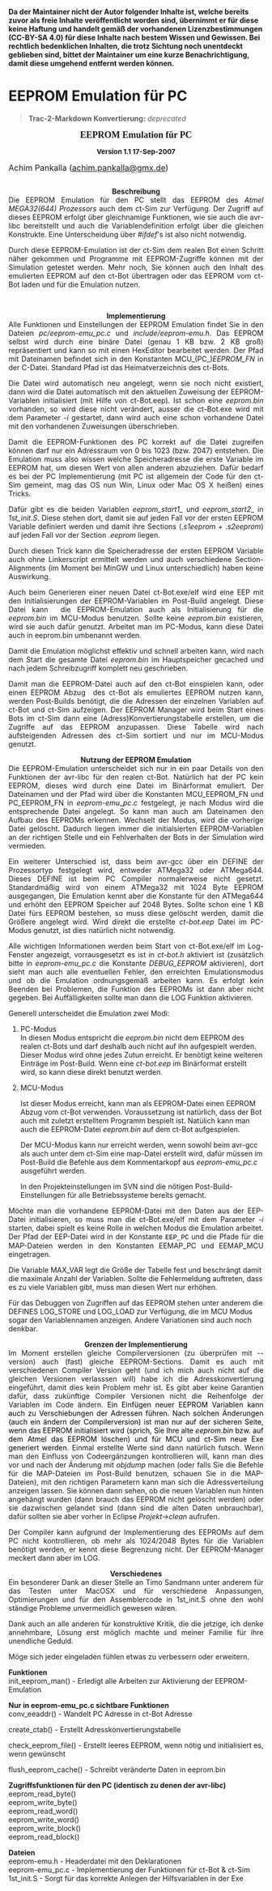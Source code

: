**Da der Maintainer nicht der Autor folgender Inhalte ist, welche bereits zuvor als freie Inhalte veröffentlicht worden sind, übernimmt er für diese keine Haftung und handelt gemäß der vorhandenen Lizenzbestimmungen (CC-BY-SA 4.0) für diese Inhalte nach bestem Wissen und Gewissen. Bei rechtlich bedenklichen Inhalten, die trotz Sichtung noch unentdeckt geblieben sind, bittet der Maintainer um eine kurze Benachrichtigung, damit diese umgehend entfernt werden können.**

# EEPROM Emulation für PC

> **Trac-2-Markdown Konvertierung:** *deprecated*

<p style="margin-bottom: 0cm; font-family: Times New Roman;" align="center"><font size="+1"><b>EEPROM Emulation f&uuml;r
PC</b></font></p>

<p style="margin-bottom: 0cm; text-align: center;"><font size="3"><b><small>Version 1.1 17-Sep-2007</small></b><br>

Achim Pankalla
(achim.pankalla@gmx.de)</font></p>

<p style="margin-bottom: 0cm; height: 0px;"><br>
</p>
<p style="margin-bottom: 0cm; font-style: normal; text-align: justify;"></p>

<div style="text-align: center;"><b>Beschreibung</b><br>
<div style="text-align: justify;">Die
EEPROM Emulation f&uuml;r den PC stellt das EEPROM des <i>Atmel
MEGA32(644) Prozessors</i> auch dem ct-Sim zur Verf&uuml;gung.
Der Zugriff auf dieses EEPROM erfolgt &uuml;ber gleichnamige
Funktionen, wie sie auch die avr-libc bereitstellt und auch die
Variablendefinition erfolgt &uuml;ber die gleichen Konstrukte. Eine
Unterscheidung &uuml;ber <span style="font-style: italic;">#ifdef</span>'s ist also nicht notwendig.<br>

Durch
diese EEPROM-Emulation ist der ct-Sim dem realen Bot einen Schritt
n&auml;her gekommen und Programme mit EEPROM-Zugriffe k&ouml;nnen mit
der Simulation getestet werden. Mehr noch, Sie k&ouml;nnen auch den
Inhalt des emulierten EEPROM auf den ct-Bot &uuml;bertragen oder das
EEPROM vom
ct-Bot laden und f&uuml;r die Emulation nutzen.</div>
</div>

<p style="margin-bottom: 0cm;" align="left"><br>
</p>

<p style="margin-bottom: 0cm; text-align: center;"><b>Implementierung</b><br>
</p>

<div style="text-align: justify;">Alle Funktionen und Einstellungen der
EEPROM Emulation findet Sie in den Dateien <i>pc/eeprom-emu_pc.c</i>
und <i>include/eeprom-emu.h</i>. Das EEPROM selbst wird durch eine
bin&auml;re Datei (genau 1 KB bzw. 2 KB gro&szlig;) repr&auml;sentiert&nbsp;und
kann so mit einen HexEditor bearbeitet werden. Der Pfad mit Dateinamen befindet sich in den
Konstanten MCU_(PC_)<span style="font-style: italic;">EEPROM_FN</span> in der C-Datei. Standard Pfad ist das Heimatverzeichnis des
ct-Bots.&nbsp;<font face="Times New Roman, serif"></font><br>

Die
Datei wird automatisch neu angelegt, wenn sie noch nicht existiert,
dann wird die Datei automatisch mit den aktuellen Zuweisung der
EEPROM-Variablen initialisiert (mit Hilfe von ct-Bot.eep). Ist schon
eine <span style="font-style: italic;">eeprom.bin</span> vorhanden, so wird diese nicht ver&auml;ndert, ausser die ct-Bot.exe wird mit dem Parameter <span style="font-style: italic;">-i</span> gestartet, dann wird auch eine schon vorhandene Datei mit den vorhandenen Zuweisungen &uuml;berschrieben.<br>

Damit die
EEPROM-Funktionen des PC korrekt auf die Datei zugreifen k&ouml;nnen
darf nur ein Adressraum von 0 bis 1023 (bzw. 2047) entstehen.&nbsp;Die
Emulation muss also wissen welche Speicheradresse die
erste Variable im EEPROM hat, um diesen Wert von allen anderen
abzuziehen. Daf&uuml;r bedarf es bei
der PC Implementierung (mit PC ist allgemein der Code f&uuml;r den
ct-Sim gemeint, mag das OS nun Win, Linux oder Mac OS X hei&szlig;en)
eines Tricks.&nbsp;<br>

Daf&uuml;r gibt es die beiden Variablen
<i>_eeprom_start1__</i> und <i>_eeprom_start2_</i><span style="font-style: normal;">_
in </span><i>1st_init.S</i><span style="font-style: normal;">. Diese
stehen dort, damit sie auf jeden Fall vor der ersten EEPROM Variable
definiert werden und damit ihre Sections (.</span><i>s1eeprom</i> <span style="font-style: normal;">+
.</span><i>s2eeprom</i><span style="font-style: normal;">) auf jeden
Fall vor der Section .</span><i>eeprom</i> <span style="font-style: normal;">liegen.</span><br>

Durch diesen Trick
kann die Speicheradresse der ersten EEPROM Variable auch ohne
Linkerscript ermittelt werden und auch verschiedene
Section-Alignments (im Moment bei MinGW und Linux unterschiedlich)
haben keine Auswirkung.<br>

Auch beim
Generieren einer neuen Datei ct-Bot.exe/elf wird eine EEP mit den
Initialisierungen der EEPROM-Variablen im Post-Build angelegt. Diese
Datei kann&nbsp; die EEPROM-Emulation auch als Initialisierung f&uuml;r die <span style="font-style: italic;">eeprom.bin</span> im MCU-Modus benutzen. Sollte keine <span style="font-style: italic;">eeprom.bin</span> existieren, wird sie auch daf&uuml;r genutzt. Arbeitet man im PC-Modus, kann diese Datei auch in eeprom.bin umbenannt werden.<br>

Damit die Emulation m&ouml;glichst effektiv und schnell arbeiten kann, wird nach dem Start die gesamte Datei <span style="font-style: italic;">eeprom.bin</span> im Hauptspeicher gecached und nach jedem Schreibzugriff komplett neu geschrieben.<br>

Damit man die EEPROM-Datei auch auf den ct-Bot einspielen kann, oder
einen EEPROM Abzug &nbsp;des ct-Bot als emuliertes EEPROM nutzen kann,
werden Post-Builds ben&ouml;tigt, die die Adressen der einzelnen
Variablen auf ct-Bot und ct-Sim aufzeigen. Der EEPROM Manager wird beim
Start eines Bots im ct-Sim dann eine (Adress)Konvertierungstabelle
erstellen, um die Zugriffe auf das EEPROM anzupassen. Diese Tabelle
wird nach aufsteigenden Adressen des ct-Sim sortiert und nur im
MCU-Modus genutzt.</div>
<p style="margin-bottom: 0cm;"></p>

<div style="text-align: center;"><b>Nutzung der EEPROM Emulation</b><br>
<div style="text-align: justify;">Die EEPROM-Emulation unterscheidet
sich nur in ein paar Details von den Funktionen der avr-libc f&uuml;r den realen ct-Bot.
Nat&uuml;rlich hat der PC kein EEPROM, dieses wird durch
eine&nbsp;Datei im Bin&auml;rformat emuliert. Der Dateinamen und der Pfad
wird &uuml;ber die Konstanten MCU_EEPROM_FN und PC_EEPROM_FN in <i>eeprom</i>-<i>emu</i>_<i>pc</i>.<i>c</i> festgelegt,
je nach Modus wird die entsprechende Datei angelegt. So kann man auch
am Dateinamen den Aufbau des EEPROMs erkennen. Wechselt der Modus, wird
die vorherige Datei gel&ouml;scht. Dadurch liegen immer die
initialsierten EEPROM-Variablen an der richtigen Stelle und ein
Fehlverhalten der Bots in der Simulation wird vermieden.<br>

Ein weiterer Unterschied ist, dass beim avr-gcc &uuml;ber
ein DEFINE der Prozessortyp festgelegt wird, entweder ATMega32 oder
ATMega644. Dieses DEFINE ist beim PC Compiler normalerweise nicht
gesetzt. Standardm&auml;&szlig;ig wird von einem ATMega32 mit
1024 Byte EEPROM ausgegangen, Die Emulation kennt aber die Konstante
f&uuml;r den ATMega644 und erh&ouml;ht den EEPROM Speicher auf 2048
Bytes. Sollte schon eine 1 KB Datei f&uuml;rs EEPROM bestehen, so muss
diese gel&ouml;scht werden, damit die Gr&ouml;&szlig;ere angelegt
wird. Wird direkt die erstellte <i>ct-bot.eep</i> Datei im PC-Modus genutzt, ist
dies nat&uuml;rlich nicht notwendig. <br>

Alle wichtigen Informationen werden
beim Start von ct-Bot.exe/elf im Log-Fenster angezeigt, vorrausgesetzt es ist in <span style="font-style: italic;">ct-bot.h</span> aktiviert ist (zus&auml;tzlich bitte in <span style="font-style: italic;">eeprom-emu_pc.c</span> die Konstante <span style="font-style: italic;">DEBUG_EEPROM</span>
aktivieren), dort sieht man
auch alle eventuellen Fehler, den erreichten Emulationsmodus und ob die
Emulation ordnungsgem&auml;&szlig;
arbeiten kann. Es erfolgt kein Beenden bei
Problemen, die Funktion des EEPROMs ist dann aber nicht gegeben. Bei
Auff&auml;lligkeiten sollte man dann die LOG Funktion aktivieren.</div>
</div>

<p style="margin-bottom: 0cm;">Generell unterscheidet die Emulation
zwei Modi:</p>

<ol>
	<li>
    <p style="margin-bottom: 0cm;">PC-Modus<br>
In diesen Modus entspricht die
	<span style="font-style: italic;">eeprom.bin</span> nicht dem EEPROM des realen ct-Bots und darf deshalb auch
	nicht auf ihn aufgespielt werden. Dieser Modus wird ohne jedes Zutun erreicht.
	Er ben&ouml;tigt keine weiteren Eintr&auml;ge im Post-Build.&nbsp;Wenn eine <span style="font-style: italic;">ct-bot.eep</span> im Bin&auml;rformat erstellt wird,
	so kann diese direkt benutzt werden.</p>
	</li>
  <li>
    <p style="margin-bottom: 0cm;">MCU-Modus<br>

Ist dieser Modus erreicht, kann man
	als EEPROM-Datei einen EEPROM Abzug vom ct-Bot verwenden.
	Voraussetzung ist nat&uuml;rlich, dass der Bot auch mit zuletzt
	erstelltem Programm bespielt ist. Nat&uuml;lich kann man auch die
	EEPROM-Datei <span style="font-style: italic;">eeprom.bin</span> auf dem ct-Bot aufgespielen.<br>

Der MCU-Modus kann nur erreicht
	werden, wenn sowohl beim avr-gcc als auch unter dem ct-Sim
	eine map-Datei erstellt wird, daf&uuml;r m&uuml;ssen im Post-Build die Befehle aus dem Kommentarkopf aus <span style="font-style: italic;">eeprom-emu_pc.c</span> ausgef&uuml;hrt werden.</p>

In den Projekteinstellungen im SVN sind die n&ouml;tigen Post-Build-Einstellungen f&uuml;r alle Betriebssysteme bereits gemacht.
	<br>
  </li>
</ol>

<p style="margin-bottom: 0cm; text-align: justify;">M&ouml;chte man die vorhandene EEPROM-Datei mit den Daten aus der EEP-Datei
initialisieren, so muss man die ct-Bot.exe/elf mit dem Parameter <i>-i
</i>starten, dabei spielt es keine Rolle in welchen Modus die
Emulation arbeitet. Der Pfad der EEP-Datei wird in der Konstante
<font color="#000000"><font face="Courier New, monospace"><font size="2">EEP_PC</font></font></font> und die Pfade f&uuml;r die MAP-Dateien werden in den Konstanten EEMAP_PC und EEMAP_MCU eingetragen.<br>

Die Variable MAX_VAR legt die Gr&ouml;&szlig;e der Tabelle fest und
beschr&auml;ngt damit die maximale Anzahl der Variablen. Sollte die
Fehlermeldung auftreten, dass es zu viele Variablen gibt, muss man
diesen Wert nur erh&ouml;hen. <br>
</p>

F&uuml;r
das Debuggen von Zugriffen auf das EEPROM stehen unter anderem die
DEFINES LOG_STORE und LOG_LOAD zur Verf&uuml;gung, die im MCU Modus
sogar den Variablennamen anzeigen. Andere Variationen sind auch noch
denkbar.
<p style="margin-bottom: 0cm;"></p>

<div style="text-align: center;"><b>Grenzen der
Implementierung</b><br>
<div style="text-align: justify;">Im Moment erstellen gleiche Compilerversionen (zu &uuml;berpr&uuml;fen
mit --version) auch (fast) gleiche EEPROM-Sections. Damit es
auch mit verschiedenen Compiler Version geht (und ich mich auch nicht
auf die gleichen Versionen verlasssen will) habe ich die
Adresskonvertierung eingef&uuml;hrt, damit dies kein Problem mehr
ist. Es gibt aber keine Garantien daf&uuml;r, dass zuk&uuml;nftige Compiler
Versionen nicht die Reihenfolge der Variablen im Code &auml;ndern.
<span style="color: rgb(0, 0, 0);">Ein Einf&uuml;gen neuer EEPROM Variablen kann auch zu Verschiebungen
der Adressen f&uuml;hren. Nach solchen &Auml;nderungen (auch ein &auml;ndern der Compilerversion) ist man nur
auf der sicheren Seite, wenn das EEPROM initialisiert wird (sprich,
Sie Ihre alte </span><span style="font-style: italic; color: rgb(0, 0, 0);">eeprom.bin</span><span style="color: rgb(255, 0, 0);"><span style="color: rgb(0, 0, 0);"> bzw. auf dem Atmel das EEPROM l&ouml;schen) und f&uuml;r MCU und ct-Sim neue Exe generiert werden</span>.</span>
Einmal erstellte Werte sind dann nat&uuml;rlich futsch. Wenn man den
Einfluss von Codeerg&auml;nzungen kontrollieren will, kann man dies
vor und nach der &Auml;nderung mit <span style="font-style: italic;">objdump</span> machen (oder falls Sie
die Befehle f&uuml;r die MAP-Dateien im Post-Build benutzen, schauen
Sie in die MAP-Dateien), mit den richtigen Parametern kann man sich
die Adressverteilung anzeigen lassen. Sie k&ouml;nnen dann sehen, ob
die neuen Variablen nun hinten angeh&auml;ngt wurden (dann brauch das
EEPROM nicht gel&ouml;scht werden) oder sie dazwischen gelandet sind
(dann sind die alten Daten unbrauchbar), daf&uuml;r sollten sie aber
vorher in Eclipse <span style="font-style: italic;">Projekt-&gt;clean</span> aufrufen.<br>

Der Compiler kann aufgrund der Implementierung
des EEPROMs auf dem PC nicht kontrollieren, ob mehr als 1024/2048 Bytes
f&uuml;r die Variablen ben&ouml;tigt werden, er kennt diese Begrenzung
nicht. Der EEPROM-Manager meckert dann aber
im LOG. </div>
</div>

<p style="margin-bottom: 0cm;"></p>

<div style="text-align: center;"><span style="font-weight: bold;">Verschiedenes</span><br>
<div style="text-align: justify;">Ein besonderer Dank an dieser Stelle
an Timo Sandmann unter anderem f&uuml;r das Testen unter MacOSX und
f&uuml;r verschiedene Anpassungen, Optimierungen und f&uuml;r den
Assemblercode in 1st_init.S ohne den wohl st&auml;ndige Probleme
unvermeidlich gewesen w&auml;ren.<br>

Dank auch an alle anderen f&uuml;r konstruktive Kritik, die die
jetzige, ich denke annehmbare, L&ouml;sung erst m&ouml;glich machte und
meiner Familie f&uuml;r ihre unendliche Geduld. <br>

M&ouml;ge sich jeder eingeladen f&uuml;hlen etwas zu verbessern oder erweitern.<br>
</div>
</div>

<p style="margin-bottom: 0cm;"><b>Funktionen</b><br>
init_eeprom_man() - Erledigt alle Arbeiten zur Aktivierung der EEPROM-Emulation<br>
</p>

<p style="margin-bottom: 0cm;"><b>Nur in eeprom-emu_pc.c sichtbare
Funktionen</b></p>
conv_eeaddr() - Wandelt PC Adresse in
ct-Bot Adresse<br>

create_ctab() - Erstellt
Adresskonvertierungstabelle<br>

check_eeprom_file() - Erstellt leeres
EEPROM, wenn n&ouml;tig und initialisiert es, wenn gew&uuml;nscht<br>

flush_eeprom_cache() - Schreibt ver&auml;nderte Daten in eeprom.bin<br>

<p style="margin-bottom: 0cm;"><b>Zugriffsfunktionen f&uuml;r den PC
(identisch zu denen der avr-libc)</b><br>
eeprom_read_byte()<br>
eeprom_write_byte()<br>
eeprom_read_word()<br>
eeprom_write_word()<br>
eeprom_write_block()<br>
eeprom_read_block()</p>

<p style="margin-bottom: 0cm;"><b>Dateien</b><br></p>

<div style="text-align: center;">
<div style="text-align: left;">eeprom-emu.h - Headerdatei mit den Deklarationen<br>
eeprom-emu_pc.c - Implementierung der Funktionen
f&uuml;r ct-Bot &amp; ct-Sim<br>
1st_init.S - Sorgt f&uuml;r das korrekte Anlegen der Hilfsvariablen in der Exe</div>
</div>
